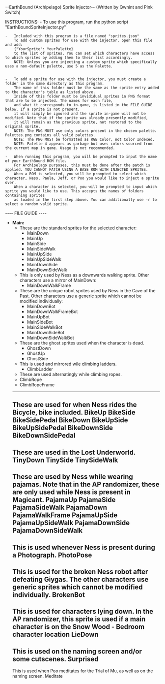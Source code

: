 --EarthBound (Archipelago) Sprite Injector--
(Written by Qwnint and Pink Switch)


INSTRUCTIONS:
	- To use this program, run the python script "EarthBoundSpriteInjector.py"

	-	Included with this program is a file named "sprites.json"
		To add custom sprites for use with the injector, open this file and add:
		{"YourSprite": YourPalette}
		to the list of sprites. You can set which characters have access to which sprites by adding them to their list accordingly.
		NOTE: Unless you are injecting a custom sprite which specifically uses a non-default palette, use 5 as the Palette.

	
	-	To add a sprite for use with the injector, you must create a folder in the same directory as this program.
		The name of this folder must be the same as the sprite entry added to the character's table as listed above.
		Inside of this folder must be invididual sprites in PNG format that are to be injected. The names for each file,
		and what it corresponds to in-game, is listed in the FILE GUIDE below. If a sprite is not present,
		it will simply be ignored and the sprite in-game will not be modified. Note that if the sprite was already presently modified,
		it will remain as the previous sprite, not restored to the original sprite.
		NOTE: The PNG MUST use only colors present in the chosen palette. Palettes.png contains all valid palettes.
		NOTE: The PNG MUST be formatted as RGB Color, not Color Indexed.
		NOTE: Palette 4 appears as garbage but uses colors sourced from the current map in game. Usage is not recommended.
		
	-	When running this program, you will be prompted to input the name of your EarthBound ROM file.
		For Archipelago purposes, this must be done after the patch is applied. YOU CANNOT PATCH USING A BASE ROM WITH INJECTED SPRITES.
		When a ROM is selected, you will be prompted to select which character, Ness, Paula, Jeff, or Poo you would like to inject a sprite over.
		When a character is selected, you will be prompted to input which sprite you would like to use. This accepts the names of folders containing sprites
		as loaded in the first step above. You can additionally use -r to select a random valid sprite.


---- FILE GUIDE ----
- **Main:**
  - These are the standard sprites for the selected character:
    - MainDown  
    - MainUp  
    - MainSide  
    - MainSideWalk  
    - MainUpSide  
    - MainUpSideWalk  
    - MainDownSide  
    - MainDownSideWalk
  - This is only used by Ness as a downwards walking sprite. Other characters use a mirror of MainDown:
    - MainDownWalkFrame
  - These are the unique robot sprites used by Ness in the Cave of the Past. Other characters use a generic sprite which cannot be modified individually:
    - MainDownBot  
    - MainDownWalkFrameBot  
    - MainUpBot
	- MainSideBot
	- MainSideWalkBot
	- MainDownSideBot
	- MainDownSideWalkBot
  - These are the ghost sprites used when the character is dead.
	- GhostDown
	- GhostUp
	- GhostSide
   - This is used and mirrored wile climbing ladders.
	 - ClimbLadder
   - These are used alternatingly while climbing ropes.
	- ClimbRope
	- ClimbRopeFrame
	-------
	These are used for when Ness rides the Bicycle, bike included.
        BikeUp
        BikeSide
        BikeSidePedal
        BikeDown
        BikeUpSide
        BikeUpSidePedal
        BikeDownSide
        BikeDownSidePedal
	-------
	These are used in the Lost Underworld.
		TinyDown
		TinySide
		TinySideWalk
	-------
	These are used by Ness while wearing pajamas. Note that in the AP randomizer, these are only used while Ness is present in Magicant.
        PajamaUp
        PajamaSide
        PajamaSideWalk
        PajamaDown
        PajamaWalkFrame
        PajamaUpSide
        PajamaUpSideWalk
        PajamaDownSide
        PajamaDownSideWalk
	-------
	This is used whenever Ness is present during a Photograph.
        PhotoPose
	-------
	This is used for the broken Ness robot after defeating Giygas. The other characters use generic sprites which cannot be modified individually.
        BrokenBot
	-------
	This is used for characters lying down. In the AP randomizer, this sprite is used if a main character is on the Snow Wood - Bedroom character location
        LieDown
	-------
	This is used on the naming screen and/or some cutscenes.
        Surprised
	-------
	This is used when Poo meditates for the Trial of Mu, as well as on the naming screen.
		Meditate